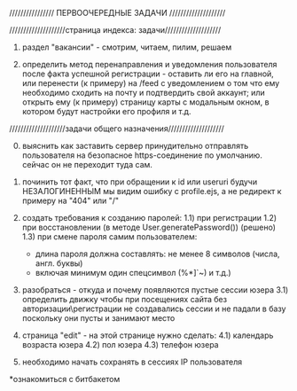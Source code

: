 

//////////////// ПЕРВООЧЕРЕДНЫЕ ЗАДАЧИ ////////////////////



////////////////////страница индекса: задачи////////////////////

1) раздел "вакансии" - смотрим, читаем, пилим, решаем

2) определить метод перенаправления и уведомления пользователя после факта
    успешной регистрации - оставить ли его на главной, или перенести (к примеру)
    на /feed с уведомлением о том что ему необходимо сходить на почту и подтвердить
    свой аккаунт;
    или открыть ему (к примеру) страницу карты с модальным окном, в котором будут
    настройки его профиля и т.д.



////////////////////задачи общего назначения////////////////////

00)  выяснить как заставить сервер принудительно отправлять пользователя на
     безопасное https-соединение по умолчанию. сейчас он не переходит туда сам.
     
01)  починить тот факт, что при обращении к id или useruri будучи НЕЗАЛОГИНЕННЫМ
     мы видим ошибку c profile.ejs, а не редирект к примеру на "404" или "/"

1)   создать требования к созданию паролей:
     1.1) при регистрации
     1.2) при восстановлении (в методе User.generatePassword()) (решено)
     1.3) при смене пароля самим пользователем:
    
     - длина пароля должна составлять: не менее 8 символов (числа, англ. буквы)
     - включая минимум один спецсимвол (%*]`~) и т.д.)

3)   разобраться - откуда и почему появляются пустые сессии юзера
3.1) определить движку чтобы при посещениях сайта без авторизации\регистрации не
     создавались сессии и не падали в базу поскольку они пусты и занимают место
    
4)   страница "edit" - на этой странице нужно сделать:
4.1) календарь возраста юзера
4.2) пол юзера
4.3) телефон юзера

5) необходимо начать сохранять в сессиях IP пользователя
    

*ознакомиться с битбакетом
